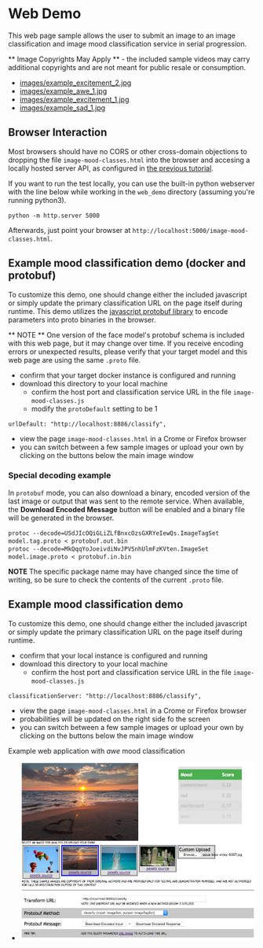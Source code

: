 # Web Demo
This web page sample allows the user to submit an image to
an image classification and image mood classification service
in serial progression.

** Image Copyrights May Apply ** - the included sample videos may carry
additional copyrights and are not meant for public resale or consumption.

* [images/example_excitement_2.jpg](https://www.pexels.com/photo/red-green-hot-air-balloon-during-daytime-51377/)
* [images/example_awe_1.jpg](https://flic.kr/p/RLzkvAhttps://www.pexels.com/photo/art-beach-beautiful-clouds-269583/)
* [images/example_excitement_1.jpg](https://www.pexels.com/photo/sea-man-person-holiday-6557/)
* [images/example_sad_1.jpg](https://www.pexels.com/photo/burial-cemetery-countryside-cross-116909/)


## Browser Interaction
Most browsers should have no
CORS or other cross-domain objections to dropping the file `image-mood-classes.html`
into the browser and accesing a locally hosted server API, as configured
in [the previous tutorial](lesson2.md).

If you want to run the test locally, you can use the built-in python
webserver with the line below while working in the `web_demo` directory
(assuming you're running python3).
```
python -m http.server 5000
```

Afterwards, just point your browser at `http://localhost:5000/image-mood-classes.html`.


## Example mood classification demo (docker and protobuf)
To customize this demo, one should change either the included javascript
or simply update the primary classification URL on the page itself during runtime.
This demo utilizes the [javascript protobuf library](https://github.com/dcodeIO/ProtoBuf.js/)
to encode parameters into proto binaries in the browser.

** NOTE ** One version of the face model's protobuf schema is included with
this web page, but it may change over time.  If you receive encoding errors
or unexpected results, please verify that your target model and this web page
are using the same `.proto` file.

* confirm that your target docker instance is configured and running
* download this directory to your local machine
    * confirm the host port and classification service URL in the file `image-mood-classes.js`
    * modify the `protoDefault` setting to be 1
```
urlDefault: "http://localhost:8886/classify",
```
* view the page `image-mood-classes.html` in a Crome or Firefox browser
* you can switch between a few sample images or upload your own by clicking on the buttons below the main image window


### Special decoding example
In `protobuf` mode, you can also download a binary, encoded version of the last
image or output that was sent to the remote service.  When available, the <strong>Download Encoded Message</strong>
button will be enabled and a binary file will be generated in the browser.

```
protoc --decode=USdJIcOQiGLiZLfBnxcOzsGXRYeIewQs.ImageTagSet model.tag.proto < protobuf.out.bin
protoc --decode=MkQqqYoJoeivdiNvJPVSnhUlmFzKVten.ImageSet model.image.proto < protobuf.in.bin
```

**NOTE** The specific package name may have changed since the time of writing,
so be sure to check the contents of the current `.proto` file.



## Example mood classification demo
To customize this demo, one should change either the included javascript
or simply update the primary classification URL on the page itself during runtime.

* confirm that your local instance is configured and running
* download this directory to your local machine
  * confirm the host port and classification service URL in the file `image-mood-classes.js`
```
classificationServer: "http://localhost:8886/classify",
```

* view the page `image-mood-classes.html` in a Crome or Firefox browser
* probabilities will be updated on the right side fo the screen
* you can switch between a few sample images or upload your own by clicking on the buttons below the main image window

Example web application with *awe* mood classification

* ![example web application with *awe* mood](example_running.jpg "Example web application classifying tigers video")
